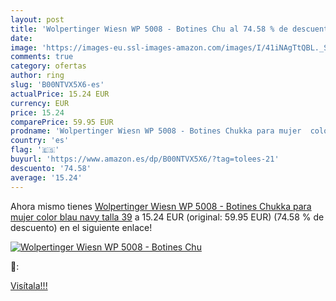 ```yaml
---
layout: post
title: 'Wolpertinger Wiesn WP 5008 - Botines Chu al 74.58 % de descuento'
date: 
image: 'https://images-eu.ssl-images-amazon.com/images/I/41iNAgTtQBL._SL200_.jpg'
comments: true
category: ofertas
author: ring
slug: 'B00NTVX5X6-es'
actualPrice: 15.24 EUR
currency: EUR
price: 15.24
comparePrice: 59.95 EUR
prodname: 'Wolpertinger Wiesn WP 5008 - Botines Chukka para mujer  color blau  navy   talla 39'
country: 'es'
flag: '🇪🇸'
buyurl: 'https://www.amazon.es/dp/B00NTVX5X6/?tag=tolees-21'
descuento: '74.58'
average: '15.24'
---
```


Ahora mismo tienes [Wolpertinger Wiesn WP 5008 - Botines Chukka para mujer  color blau  navy   talla 39](https://www.amazon.es/dp/B00NTVX5X6/?tag=tolees-21) a 15.24 EUR (original: 59.95 EUR) (74.58 %  de descuento) en el siguiente enlace!

[![Wolpertinger Wiesn WP 5008 - Botines Chu](https://images-eu.ssl-images-amazon.com/images/I/41iNAgTtQBL._SL200_.jpg)](https://www.amazon.es/dp/B00NTVX5X6/?tag=tolees-21)

🔎:


[Visítala!!!](https://www.amazon.es/dp/B00NTVX5X6/?tag=tolees-21)
